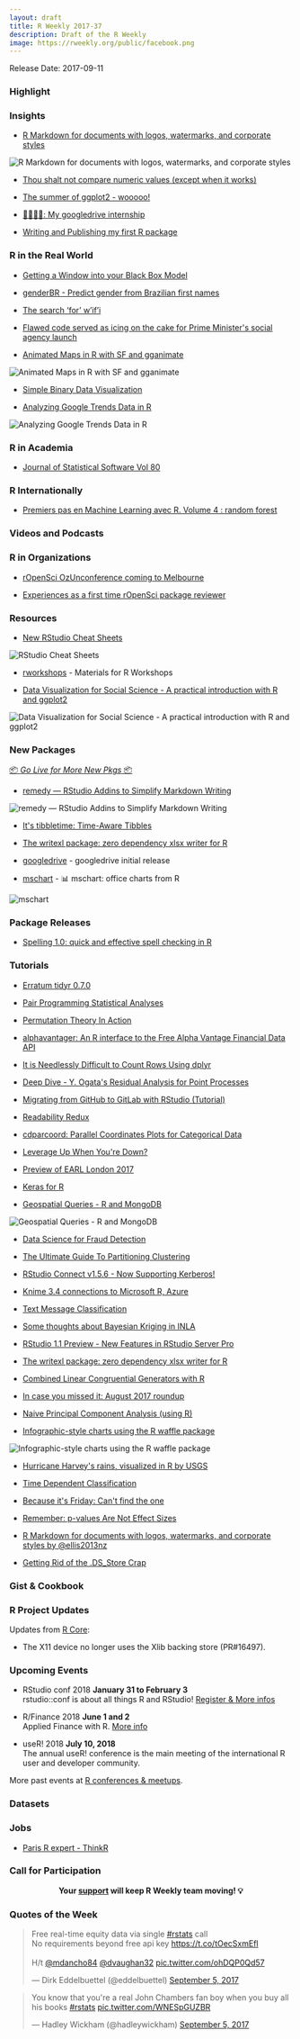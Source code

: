 ```yaml
---
layout: draft
title: R Weekly 2017-37
description: Draft of the R Weekly
image: https://rweekly.org/public/facebook.png
---
```


Release Date: 2017-09-11

###  Highlight



### Insights

+ [R Markdown for documents with logos, watermarks, and corporate styles](https://ellisp.github.io/blog/2017/09/09/rmarkdown)

![R Markdown for documents with logos, watermarks, and corporate styles](https://ellisp.github.io/img/0109-rmarkdown-screenshot.png)

+ [Thou shalt not compare numeric values (except when it works)](https://jcarroll.com.au/2017/09/04/thou-shalt-not-compare-numeric-values-except-when-it-works/)

+ [The summer of ggplot2 - wooooo!](http://www.tidyverse.org/articles/2017/09/ggplot2-internship/)

+ [👩‍💻🚙👯: My googledrive internship](http://www.tidyverse.org/articles/2017/09/lucy-internship/)

+ [Writing and Publishing my first R package](https://rviews.rstudio.com/2017/09/05/writing-and-publishing-my-first-r-package/)


###  R in the Real World

+ [Getting a Window into your Black Box Model](http://projects.rajivshah.com/inter/ReasonCode_NFL.html)

+ [genderBR - Predict gender from Brazilian first names](http://fmeireles.com/genderbr/)

+ [The search ‘for’ w’if’i](http://www.dataanalysisclassroom.com/lesson8/)

+ [Flawed code served as icing on the cake for Prime Minister's social agency launch](http://www.nzherald.co.nz/nz/news/article.cfm?c_id=1&objectid=11918297)

+ [Animated Maps in R with SF and gganimate](https://www.blog.cultureofinsight.com/2017/09/animated-choropleth-maps-in-r/)

![Animated Maps in R with SF and gganimate](https://www.blog.cultureofinsight.com/img/wc.gif)

+ [Simple Binary Data Visualization](http://martin.varela.fi/post/simple-binary-data-visualization/)

+ [Analyzing Google Trends Data in R](https://datascienceplus.com/analyzing-google-trends-data-in-r/)

![Analyzing Google Trends Data in R](https://datascienceplus.com/wp-content/uploads/2017/08/google-line.png)

###  R in Academia

+ [Journal of Statistical Software Vol 80](https://www.jstatsoft.org/issue/view/v080)

###  R Internationally

+ [Premiers pas en Machine Learning avec R. Volume 4 : random forest](https://thinkr.fr/premiers-pas-en-machine-learning-avec-r-volume-4-random-forest/)


###  Videos and Podcasts



###  R in Organizations

+ [rOpenSci OzUnconference coming to Melbourne](https://robjhyndman.com/hyndsight/ozunconf2017/)

+ [Experiences as a first time rOpenSci package reviewer](http://ropensci.org/blog/blog/2017/09/08/first-review-experiences)

###  Resources

+ [New RStudio Cheat Sheets](https://www.rstudio.com/resources/cheatsheets/)

![RStudio Cheat Sheets](https://www.rstudio.com/wp-content/uploads/2015/01/data-transformation-cheatsheet.png)

+ [rworkshops](https://github.com/nuitrcs/rworkshops) - Materials for R Workshops

+ [Data Visualization for Social Science - A practical introduction with R and ggplot2](http://socviz.co/)

![Data Visualization for Social Science - A practical introduction with R and ggplot2](https://pbs.twimg.com/media/DJIv-pGXUAAq97t.jpg)

###  New Packages

<p class="added-hostname"><a href="https://rweekly.org/live" target="_blank" class="externalLink">📦 <i>Go Live for More New Pkgs</i> 📦</a></p>

+ [remedy — RStudio Addins to Simplify Markdown Writing](https://github.com/ThinkR-open/remedy)

![remedy — RStudio Addins to Simplify Markdown Writing](https://github.com/ThinkR-open/remedy/raw/master/readme_gif/remedy_example.gif)

+ [It's tibbletime: Time-Aware Tibbles](http://www.business-science.io/code-tools/2017/09/07/tibbletime-0-0-1.html)

+ [The writexl package: zero dependency xlsx writer for R](https://ropensci.org/blog/technotes/2017/09/08/writexl-release)

+ [googledrive](http://www.tidyverse.org/articles/2017/08/googledrive-initial-release/) - googledrive initial release

+ [mschart](https://github.com/ardata-fr/mschart) - 📊 mschart: office charts from R 

![mschart](https://raw.githubusercontent.com/ardata-fr/mschart/fec21695ab79f259c5ecc20ed1db99cd01cedf0a/tools/ms_barchart.png)

### Package Releases

+ [Spelling 1.0: quick and effective spell checking in R](http://ropensci.org/blog/technotes/2017/09/07/spelling-release)

###  Tutorials

+ [Erratum tidyr 0.7.0](http://www.tidyverse.org/articles/2017/09/erratum-tidyr-0.7.0/)

+ [Pair Programming Statistical Analyses](http://staff.math.su.se/hoehle/blog/2017/09/02/pairprogramming.html)

+ [Permutation Theory In Action](http://www.win-vector.com/blog/2017/09/permutation-theory-in-action/)

+ [alphavantager: An R interface to the Free Alpha Vantage Financial Data API](http://www.business-science.io/code-tools/2017/09/03/alphavantager-0-1-0.html)

+ [It is Needlessly Difficult to Count Rows Using dplyr](http://www.win-vector.com/blog/2017/09/it-is-needlessly-difficult-to-count-rows-using-dplyr/)

+ [Deep Dive - Y. Ogata's Residual Analysis for Point Processes](https://simplystatistics.org/2017/09/04/deep-dive-ogata/)

+ [Migrating from GitHub to GitLab with RStudio (Tutorial)](https://shirinG.github.io/tutorials/2017/09/04/migrating_github_gitlab)

+ [Readability Redux](https://rud.is/b/2017/09/04/readability-redux/)

+ [cdparcoord: Parallel Coordinates Plots for Categorical Data](https://matloff.wordpress.com/2017/09/04/cdparcoord-parallel-coordinates-plots-for-categorical-data/)

+ [Leverage Up When You're Down?](https://quantstrattrader.wordpress.com/2017/09/05/leverage-up-when-youre-down/)

+ [Preview of EARL London 2017](http://blog.revolutionanalytics.com/2017/09/preview-of-earl-london-2017.html)

+ [Keras for R](https://blog.rstudio.com/2017/09/05/keras-for-r/)

+ [Geospatial Queries - R and MongoDB](https://www.symbolix.com.au/blog-main/2017-3)

![Geospatial Queries - R and MongoDB](https://static1.squarespace.com/static/521edeb1e4b01d29835d1d62/t/59a50ecbcf81e07eb2c1546e/1503989458627/googleRestaurants.png?format=2500w)

+ [Data Science for Fraud Detection](https://shirinG.github.io/machine_learning/2017/09/06/fraud_codecentric)

+ [The Ultimate Guide To Partitioning Clustering](http://www.sthda.com/english/wiki/the-ultimate-guide-to-partitioning-clustering)

+ [RStudio Connect v1.5.6 - Now Supporting Kerberos!](https://blog.rstudio.com/2017/09/06/rstudio-connect-v1-5-6-kerberos/)

+ [Knime 3.4 connections to Microsoft R, Azure](http://blog.revolutionanalytics.com/2017/09/knime-azure.html)

+ [Text Message Classification](https://datascienceplus.com/text-message-classification/)

+ [Some thoughts about Bayesian Kriging in INLA](http://www.seascapemodels.org/rstats/2017/09/07/bayesian-kriging-thoughts.html)

+ [RStudio 1.1 Preview - New Features in RStudio Server Pro](https://blog.rstudio.com/2017/09/07/rstudio-rsp-1.1-features/)

+ [The writexl package: zero dependency xlsx writer for R](http://ropensci.org/blog/technotes/2017/09/08/writexl-release)

+ [Combined Linear Congruential Generators with R](http://www.aaronschlegel.com/combined-linear-congruential-generators-r/)

+ [In case you missed it: August 2017 roundup](http://blog.revolutionanalytics.com/2017/09/in-case-you-missed-it-august-2017-roundup.html)

+ [Naive Principal Component Analysis (using R)](http://r-posts.com/naive-principal-component-analysis/)

+ [Infographic-style charts using the R waffle package](https://nsaunders.wordpress.com/2017/09/08/infographic-style-charts-using-the-r-waffle-package/)

![Infographic-style charts using the R waffle package](https://nsaunders.files.wordpress.com/2017/09/waffle1.png)

+ [Hurricane Harvey's rains, visualized in R by USGS](http://blog.revolutionanalytics.com/2017/09/hurricane-harvey-usgs.html)

+ [Time Dependent Classification](http://multithreaded.stitchfix.com/blog/2017/09/08/time-dependent-classification/)

+ [Because it's Friday: Can't find the one](http://blog.revolutionanalytics.com/2017/09/because-its-friday-radiohead-videotape.html)

+ [Remember: p-values Are Not Effect Sizes](http://www.win-vector.com/blog/2017/09/remember-p-values-are-not-effect-sizes/)

+ [R Markdown for documents with logos, watermarks, and corporate styles by @ellis2013nz](http://ellisp.github.io/blog/2017/09/09/rmarkdown)

+ [Getting Rid of the .DS_Store Crap](https://yihui.name/en/2017/09/ds-store-crap/)

### Gist & Cookbook


<!--<div class="post-more-begin"></div><div class="post-more-end"></div>-->


###  R Project Updates

Updates from [R Core](http://developer.r-project.org/blosxom.cgi/R-devel/NEWS):

+ The X11 device no longer uses the Xlib backing store (PR#16497).

###  Upcoming Events

+ RStudio conf 2018 **January 31 to February 3** <br />
rstudio::conf is about all things R and RStudio! [Register & More infos](https://www.rstudio.com/conference/)

+ R/Finance 2018 **June 1 and 2** <br />
Applied Finance with R. [More info](http://www.rinfinance.com)

+ useR! 2018 **July 10, 2018** <br />
The annual useR! conference is the main meeting of the international R user and developer community.

More past events at [R conferences & meetups](https://conf.rweekly.org).

### Datasets



### Jobs

+ [Paris R expert - ThinkR](https://thinkr.fr/rejoindre-thinkr/)


###  Call for Participation




<p class="hide-support added-hostname support-rweekly" style="text-align: center;font-weight: bold;">Your <a class="non-visited externalLink" href="https://www.patreon.com/rweekly" onclick="pas(this)">support</a> will keep R Weekly team moving! 💡</p>


###  Quotes of the Week

<blockquote class="twitter-tweet" data-lang="en"><p lang="en" dir="ltr">Free real-time equity data via single <a href="https://twitter.com/hashtag/rstats?src=hash">#rstats</a> call<br>No requirements beyond free api key <a href="https://t.co/tOecSxmEfl">https://t.co/tOecSxmEfl</a><br><br>H/t <a href="https://twitter.com/mdancho84">@mdancho84</a> <a href="https://twitter.com/dvaughan32">@dvaughan32</a> <a href="https://t.co/ohDQP0Qd57">pic.twitter.com/ohDQP0Qd57</a></p>&mdash; Dirk Eddelbuettel (@eddelbuettel) <a href="https://twitter.com/eddelbuettel/status/905066349294219264">September 5, 2017</a></blockquote>

<blockquote class="twitter-tweet" data-lang="en"><p lang="en" dir="ltr">You know that you&#39;re a real John Chambers fan boy when you buy all his books <a href="https://twitter.com/hashtag/rstats?src=hash">#rstats</a> <a href="https://t.co/WNESpGUZBR">pic.twitter.com/WNESpGUZBR</a></p>&mdash; Hadley Wickham (@hadleywickham) <a href="https://twitter.com/hadleywickham/status/905166573148798977">September 5, 2017</a></blockquote>

